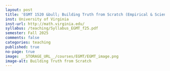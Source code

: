 ```yaml
---
layout: post
title: 'EGMT 1520 &bull; Building Truth from Scratch (Empirical & Scientific Engagement)'
inst: University of Virginia
inst-url: http://math.virginia.edu/
syllabus: /teaching/Syllabus_EGMT_f25.pdf
semester: Fall 2025
comments: false
categories: teaching
published: true
no-page: true
image: __STORAGE_URL__/courses/EGMT/EGMT_image.png
image-alt: Building Truth from Scratch
---
```

